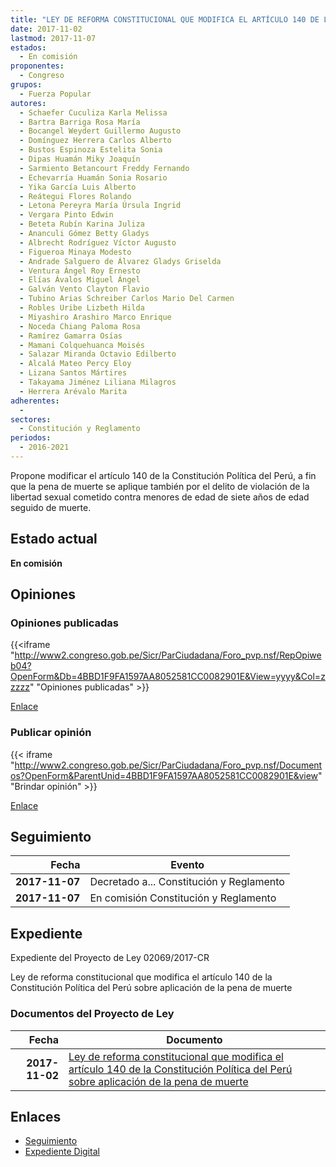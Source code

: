 ```yaml
---
title: "LEY DE REFORMA CONSTITUCIONAL QUE MODIFICA EL ARTÍCULO 140 DE LA CONSTITUCIÓN POLÍTICA DEL PERU SOBRE APLICACIÓN DE LA PENA DE MUERTE"
date: 2017-11-02
lastmod: 2017-11-07
estados: 
  - En comisión
proponentes: 
  - Congreso
grupos: 
  - Fuerza Popular
autores: 
  - Schaefer Cuculiza Karla Melissa
  - Bartra Barriga Rosa María
  - Bocangel Weydert Guillermo Augusto
  - Domínguez Herrera Carlos Alberto
  - Bustos Espinoza Estelita Sonia
  - Dipas Huamán Miky Joaquín
  - Sarmiento Betancourt Freddy Fernando
  - Echevarría Huamán Sonia Rosario
  - Yika García Luis Alberto
  - Reátegui Flores Rolando
  - Letona Pereyra María Úrsula Ingrid
  - Vergara Pinto Edwin
  - Beteta Rubín Karina Juliza
  - Ananculi Gómez Betty Gladys
  - Albrecht Rodríguez Víctor Augusto
  - Figueroa Minaya Modesto
  - Andrade Salguero de Álvarez Gladys Griselda
  - Ventura Ángel Roy Ernesto
  - Elías Ávalos Miguel Ángel
  - Galván Vento Clayton Flavio
  - Tubino Arias Schreiber Carlos Mario Del Carmen
  - Robles Uribe Lizbeth Hilda
  - Miyashiro Arashiro Marco Enrique
  - Noceda Chiang Paloma Rosa
  - Ramírez Gamarra Osías
  - Mamani Colquehuanca Moisés
  - Salazar Miranda Octavio Edilberto
  - Alcalá Mateo Percy Eloy
  - Lizana Santos Mártires
  - Takayama Jiménez Liliana Milagros
  - Herrera Arévalo Marita
adherentes: 
  - 
sectores: 
  - Constitución y Reglamento
periodos: 
  - 2016-2021
---
```


Propone modificar el artículo 140 de la Constitución Política del Perú, a fin que la pena de muerte se aplique también por el delito de violación de la libertad sexual cometido contra menores de edad de siete años de edad seguido de muerte.


## Estado actual

**En comisión**

## Opiniones

### Opiniones publicadas

{{<iframe "http://www2.congreso.gob.pe/Sicr/ParCiudadana/Foro_pvp.nsf/RepOpiweb04?OpenForm&Db=4BBD1F9FA1597AA8052581CC0082901E&View=yyyy&Col=zzzzz" "Opiniones publicadas" >}}

[Enlace](http://www2.congreso.gob.pe/Sicr/ParCiudadana/Foro_pvp.nsf/RepOpiweb04?OpenForm&Db=4BBD1F9FA1597AA8052581CC0082901E&View=yyyy&Col=zzzzz)
### Publicar opinión

{{< iframe "http://www2.congreso.gob.pe/Sicr/ParCiudadana/Foro_pvp.nsf/Documentos?OpenForm&ParentUnid=4BBD1F9FA1597AA8052581CC0082901E&view" "Brindar opinión" >}}

[Enlace](http://www2.congreso.gob.pe/Sicr/ParCiudadana/Foro_pvp.nsf/Documentos?OpenForm&ParentUnid=4BBD1F9FA1597AA8052581CC0082901E&view)

## Seguimiento

| Fecha | Evento |
|------:|--------|
| **2017-11-07** | Decretado a... Constitución y Reglamento|
| **2017-11-07** | En comisión Constitución y Reglamento|


## Expediente

Expediente del Proyecto de Ley 02069/2017-CR

Ley de reforma constitucional que modifica el artículo 140 de la Constitución Política del Perú sobre aplicación de la pena de muerte


### Documentos del Proyecto de Ley

| Fecha | Documento |
|------:|--------|
| **2017-11-02** | [Ley de reforma constitucional que modifica el artículo 140 de la Constitución Política del Perú sobre aplicación de la pena de muerte](http://www.leyes.congreso.gob.pe/Documentos/2016_2021/Proyectos_de_Ley_y_de_Resoluciones_Legislativas/PL0206920171102.pdf) |

## Enlaces 

- [Seguimiento](http://www2.congreso.gob.pe/Sicr/TraDocEstProc/CLProLey2016.nsf/f7fff46988ca05b1052578e100829cc7/f98a79203735f50f052581cc00808d02?OpenDocument)
- [Expediente Digital](http://www2.congreso.gob.pe/Sicr/TraDocEstProc/CLProLey2016.nsf/f7fff46988ca05b1052578e100829cc7/f98a79203735f50f052581cc00808d02?OpenDocument&Click=05257FB7005EB655.eb71d0cf91d8294e05256cdf006b5706/$Body/0.1C6C)
